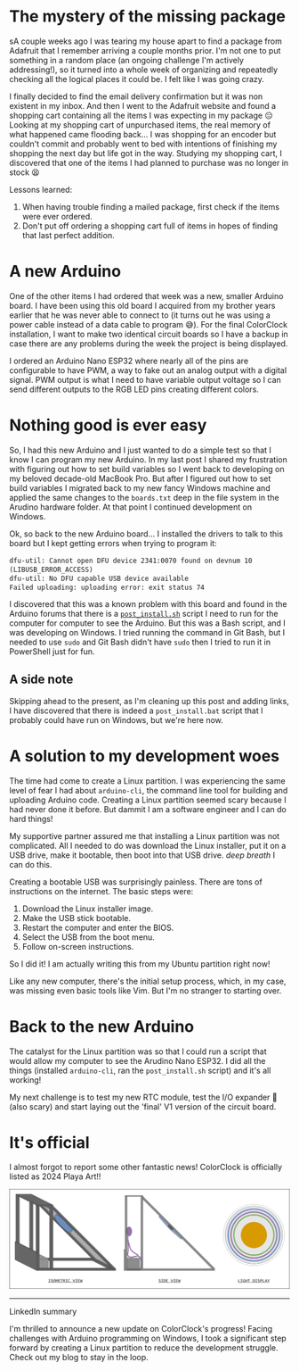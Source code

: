 # The mystery of the missing package
sA couple weeks ago I was tearing my house apart to find a package from Adafruit that I remember arriving a couple months prior. I'm not one to put something in a random place (an ongoing challenge I'm actively addressing!), so it turned into a whole week of organizing and repeatedly checking all the logical places it could be. I felt like I was going crazy.

I finally decided to find the email delivery confirmation but it was non existent in my inbox. And then I went to the Adafruit website and found a shopping cart containing all the items I was expecting in my package 😑 Looking at my shopping cart of unpurchased items, the real memory of what happened came flooding back... I was shopping for an encoder but couldn't commit and probably went to bed with intentions of finishing my shopping the next day but life got in the way. Studying my shopping cart, I discovered that one of the items I had planned to purchase was no longer in stock 😫

Lessons learned:
1. When having trouble finding a mailed package, first check if the items were ever ordered.
2. Don't put off ordering a shopping cart full of items in hopes of finding that last perfect addition.

# A new Arduino
One of the other items I had ordered that week was a new, smaller Arduino board. I have been using this old board I acquired from my brother years earlier that he was never able to connect to (it turns out he was using a power cable instead of a data cable to program 😅). For the final ColorClock installation, I want to make two identical circuit boards so I have a backup in case there are any problems during the week the project is being displayed.

I ordered an Arduino Nano ESP32 where nearly all of the pins are configurable to have PWM, a way to fake out an analog output with a digital signal. PWM output is what I need to have variable output voltage so I can send different outputs to the RGB LED pins creating different colors.

# Nothing good is ever easy
So, I had this new Arduino and I just wanted to do a simple test so that I know I can program my new Arduino. In my last post I shared my frustration with figuring out how to set build variables so I went back to developing on my beloved decade-old MacBook Pro. But after I figured out how to set build variables I migrated back to my new fancy Windows machine and applied the same changes to the `boards.txt` deep in the file system in the Arudino hardware folder. At that point I continued development on Windows.

Ok, so back to the new Arduino board... I installed the drivers to talk to this board but I kept getting errors when trying to program it:

```
dfu-util: Cannot open DFU device 2341:0070 found on devnum 10 (LIBUSB_ERROR_ACCESS)
dfu-util: No DFU capable USB device available
Failed uploading: uploading error: exit status 74
```

I discovered that this was a known problem with this board and found in the Arduino forums that there is a [`post_install.sh`](https://arduino.github.io/arduino-cli/0.35/platform-specification/#post-install-script) script I need to run for the computer for computer to see the Arduino. But this was a Bash script, and I was developing on Windows. I tried running the command in Git Bash, but I needed to use `sudo` and Git Bash didn't have `sudo` then I tried to run it in PowerShell just for fun.

## A side note
Skipping ahead to the present, as I'm cleaning up this post and adding links, I have discovered that there is indeed a `post_install.bat` script that I probably could have run on Windows, but we're here now.

# A solution to my development woes
The time had come to create a Linux partition. I was experiencing the same level of fear I had about `arduino-cli`, the command line tool for building and uploading Arduino code. Creating a Linux partition seemed scary because I had never done it before. But dammit I am a software engineer and I can do hard things!

My supportive partner assured me that installing a Linux partition was not complicated. All I needed to do was download the Linux installer, put it on a USB drive, make it bootable, then boot into that USB drive. *deep breath* I can do this.

Creating a bootable USB was surprisingly painless. There are tons of instructions on the internet. The basic steps were:
1. Download the Linux installer image.
1. Make the USB stick bootable.
1. Restart the computer and enter the BIOS.
1. Select the USB from the boot menu.
1. Follow on-screen instructions.

So I did it! I am actually writing this from my Ubuntu partition right now!

Like any new computer, there's the initial setup process, which, in my case, was missing even basic tools like Vim. But I'm no stranger to starting over.

# Back to the new Arduino
The catalyst for the Linux partition was so that I could run a script that would allow my computer to see the Arudino Nano ESP32. I did all the things (installed `arduino-cli`, ran the `post_install.sh` script) and it's all working!

My next challenge is to test my new RTC module, test the I/O expander 🥺 (also scary) and start laying out the 'final' V1 version of the circuit board.

# It's official
I almost forgot to report some other fantastic news! ColorClock is officially listed as 2024 Playa Art!!

[![overall diagram of colorclock](../imgs/overall-v02__2024-03-06.png)](https://burningman.org/event/2024-art-installations/?yyyy=&aq=colorclock&support_project=0)

---
LinkedIn summary

I'm thrilled to announce a new update on ColorClock's progress! Facing challenges with Arduino programming on Windows, I took a significant step forward by creating a Linux partition to reduce the development struggle. Check out my blog to stay in the loop.
